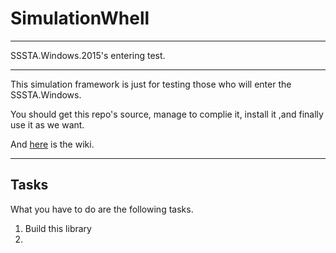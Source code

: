 # SimulationWhell
---

SSSTA.Windows.2015's entering test.

---

This simulation framework is just for testing those who will enter the SSSTA.Windows.

You should get this repo's source, manage to complie it, install it ,and finally use it as we want.

And [here](https://github.com/SSSTA/SimulationWhell/wiki) is the wiki.

---

## Tasks

What you have to do are the following tasks.

1. Build this library
1. 